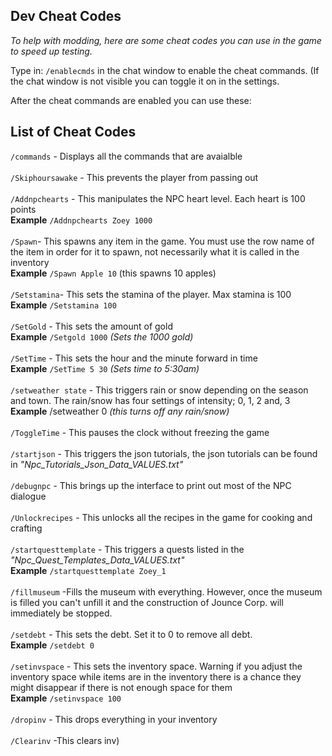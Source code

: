 ## Dev Cheat Codes

<i>To help with modding, here are some cheat codes you can use in the game to speed up testing.</i>

Type in: ```/enablecmds``` in the chat window to enable the cheat commands. (If the chat window is not visible you can toggle it on in the settings.

After the cheat commands are enabled you can use these:


## List of Cheat Codes
```/commands``` - Displays all the commands that are avaialble
<br>
<br>
```/Skiphoursawake```  - This prevents the player from passing out
<br>
<br>
```/Addnpchearts``` - This manipulates the NPC heart level. Each heart is 100 points
<br>
<b>Example</b> ```/Addnpchearts Zoey 1000```
<br>
<br>
```/Spawn```- This spawns any item in the game. You must use the row name of the item in order for it to spawn, not necessarily what it is called in the inventory
<br>
<b>Example</b> ```/Spawn Apple 10``` (this spawns 10 apples) 
<br>
<br>
```/Setstamina```- This sets the stamina of the player. Max stamina is 100
<br>
<b>Example</b> ```/Setstamina 100```
<br>
<br>
```/SetGold``` - This sets the amount of gold
<br>
<b>Example</b> ```/Setgold 1000``` <i>(Sets the 1000 gold)</i>
<br>
<br>
```/SetTime``` - This sets the hour and the minute forward in time
<br>
<b>Example</b> ```/SetTime 5 30``` <i>(Sets time to 5:30am)</i>
<br>
<br>
```/setweather state``` - This triggers rain or snow depending on the season and town. The rain/snow has four settings of intensity; 0, 1, 2 and, 3
<br>
<b>Example</b> /setweather 0 <i>(this turns off any rain/snow)</i>
<br>
<br>
 ```/ToggleTime``` - This pauses the clock without freezing the game
<br>
<br>
```/startjson``` - This triggers the json tutorials, the json tutorials can be found in <i>"Npc_Tutorials_Json_Data_VALUES.txt"</i>
<br>
<br>
```/debugnpc``` - This brings up the interface to print out most of the NPC dialogue
<br>
<br>
```/Unlockrecipes``` - This unlocks all the recipes in the game for cooking and crafting
<br>
<br>
```/startquesttemplate``` - This triggers a quests listed in the <i>"Npc_Quest_Templates_Data_VALUES.txt"</i>
<br>
<b>Example</b> ```/startquesttemplate Zoey_1``` 
<br>
<br>
```/fillmuseum``` -Fills the museum with everything. However, once the museum is filled you can't unfill it and the construction of Jounce Corp. will immediately be stopped.
<br>
<br>
```/setdebt``` - This sets the debt. Set it to 0 to remove all debt.
<br>
<b>Example</b> ```/setdebt 0```
<br>
<br>
```/setinvspace``` - This sets the inventory space. Warning if you adjust the inventory space while items are in the inventory there is a chance they might disappear if there is not enough space for them
<br>
<b>Example</b> ```/setinvspace 100```
<br>
<br>
```/dropinv``` - This drops everything in your inventory
<br>
<br>
```/Clearinv``` -This clears inv)
<br>
